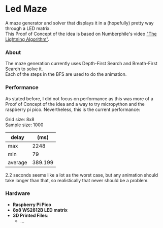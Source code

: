 # Led Maze

A maze generator and solver that displays it in a (hopefully) pretty way through a LED matrix.<br>
This Proof of Concept of the idea is based on Numberphile's video 
["The Lightning Algorithm"](https://www.youtube.com/watch?v=akZ8JJ4gGLs).


### About
The maze generation currently uses Depth-First Search and Breath-First Search to solve it.<br>
Each of the steps in the BFS are used to do the animation.


### Performance

As stated before, I did not focus on performance as this was more of a Proof of Concept of the idea and a way 
to try micropython and the raspberry pi pico. Nevertheless, this is the current performance:

Grid size: 8x8<br>
Sample size: 1000

| delay   | (ms)    |
|---------|---------|
| max     | 2248    |
| min     | 79      |
| average | 389.199 |

2.2 seconds seems like a lot as the worst case, but any animation should take longer than that,
so realistically that never should be a problem.

### Hardware
* **Raspberry Pi Pico**
* **8x8 WS2812B LED matrix**
* **3D Printed Files**:
  * ...